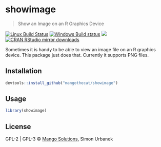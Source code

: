 


# showimage

> Show an Image on an R Graphics Device

[![Linux Build Status](https://travis-ci.org/MangoTheCat/showimage.svg?branch=master)](https://travis-ci.org/MangoTheCat/showimage)
[![Windows Build status](https://ci.appveyor.com/api/projects/status/github/MangoTheCat/showimage?svg=true)](https://ci.appveyor.com/project/gaborcsardi/showimage)
[![](http://www.r-pkg.org/badges/version/showimage)](http://www.r-pkg.org/pkg/showimage)
[![CRAN RStudio mirror downloads](http://cranlogs.r-pkg.org/badges/showimage)](http://www.r-pkg.org/pkg/showimage)


Sometimes it is handy to be able to view an image file on an
R graphics device. This package just does that. Currently it supports
PNG files.

## Installation


```r
devtools::install_github("mangothecat/showimage")
```

## Usage


```r
library(showimage)
```

## License

GPL-2 | GPL-3 © [Mango Solutions](https://github.com/mangothecat), Simon Urbanek
